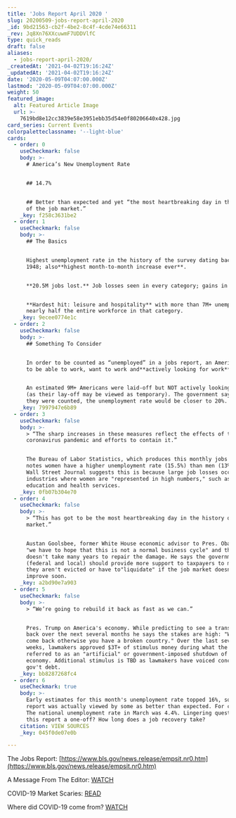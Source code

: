 ```yaml
---
title: 'Jobs Report April 2020 '
slug: 20200509-jobs-report-april-2020
_id: 9bd21563-cb2f-4be2-8c4f-4cde74e66311
_rev: Jq8Xn76XXcuwmF7UDDVlfC
type: quick_reads
draft: false
aliases:
  - jobs-report-april-2020/
_createdAt: '2021-04-02T19:16:24Z'
_updatedAt: '2021-04-02T19:16:24Z'
date: '2020-05-09T04:07:00.000Z'
lastmod: '2020-05-09T04:07:00.000Z'
weight: 50
featured_image:
  alt: Featured Article Image
  url: >-
    7619bd8e12cc3839e58e3951ebb35d54e0f80206640x428.jpg
card_series: Current Events
colorpaletteclassname: '--light-blue'
cards:
  - order: 0
    useCheckmark: false
    body: >-
      # America’s New Unemployment Rate


      ## 14.7%


      ## Better than expected and yet “the most heartbreaking day in the history
      of the job market.”
    _key: f258c3631be2
  - order: 1
    useCheckmark: false
    body: >-
      ## The Basics


      Highest unemployment rate in the history of the survey dating back to
      1948; also**highest month-to-month increase ever**.


      **20.5M jobs lost.** Job losses seen in every category; gains in none.


      **Hardest hit: leisure and hospitality** with more than 7M+ unemployed –
      nearly half the entire workforce in that category.
    _key: 9ecee0774e1c
  - order: 2
    useCheckmark: false
    body: >-
      ## Something To Consider


      In order to be counted as “unemployed” in a jobs report, an American has
      to be able to work, want to work and**actively looking for work**.


      An estimated 9M+ Americans were laid-off but NOT actively looking for work
      (as their lay-off may be viewed as temporary). The government says *If*
      they were counted, the unemployment rate would be closer to 20%.
    _key: 7997947e6b89
  - order: 3
    useCheckmark: false
    body: >-
      > “The sharp increases in these measures reflect the effects of the
      coronavirus pandemic and efforts to contain it.”


      The Bureau of Labor Statistics, which produces this monthly jobs report,
      notes women have a higher unemployment rate (15.5%) than men (13%). The
      Wall Street Journal suggests this is because large job losses occurred in
      industries where women are "represented in high numbers," such as
      education and health services.
    _key: 0fb07b304e70
  - order: 4
    useCheckmark: false
    body: >-
      > “This has got to be the most heartbreaking day in the history of the job
      market.”


      Austan Goolsbee, former White House economic advisor to Pres. Obama, says
      "we have to hope that this is not a normal business cycle" and that it
      doesn't take many years to repair the damage. He says the government
      (federal and local) should provide more support to taxpayers to make sure
      they aren't evicted or have to"liquidate" if the job market doesn't
      improve soon.
    _key: a2bd90e7a903
  - order: 5
    useCheckmark: false
    body: >-
      > “We’re going to rebuild it back as fast as we can.”


      Pres. Trump on America's economy. While predicting to see a transition
      back over the next several months he says the stakes are high: "We have to
      come back otherwise you have a broken country." Over the last several
      weeks, lawmakers approved $3T+ of stimulus money during what the President
      referred to as an "artificial" or government-imposed shutdown of the
      economy. Additional stimulus is TBD as lawmakers have voiced concern about
      gov't debt.
    _key: bb8287268fc4
  - order: 6
    useCheckmark: true
    body: >-
      Early estimates for this month's unemployment rate topped 16%, so this
      report was actually viewed by some as better than expected. For context:
      The national unemployment rate in March was 4.4%. Lingering questions: Is
      this report a one-off? How long does a job recovery take?
    citation: VIEW SOURCES
    _key: 045f0de07e0b

---
```

The Jobs Report: [https://www.bls.gov/news.release/empsit.nr0.htm](https://www.bls.gov/news.release/empsit.nr0.htm)

A Message From The Editor: [WATCH](https://smarthernews.com/a-message-from-the-editor/)

COVID-19 Market Scaries: [READ](https://smarthernews.com/stock-market-scaries/)

Where did COVID-19 come from? [WATCH](https://smarthernews.com/article/where-did-covid-19-come-from/)